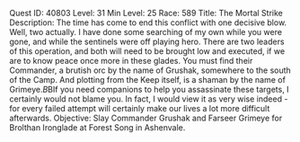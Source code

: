 Quest ID: 40803
Level: 31
Min Level: 25
Race: 589
Title: The Mortal Strike
Description: The time has come to end this conflict with one decisive blow. Well, two actually. I have done some searching of my own while you were gone, and while the sentinels were off playing hero. There are two leaders of this operation, and both will need to be brought low and executed, if we are to know peace once more in these glades. You must find their Commander, a brutish orc by the name of Grushak, somewhere to the south of the Camp. And plotting from the Keep itself, is a shaman by the name of Grimeye.$B$BIf you need companions to help you assassinate these targets, I certainly would not blame you. In fact, I would view it as very wise indeed - for every failed attempt will certainly make our lives a lot more difficult afterwards.
Objective: Slay Commander Grushak and Farseer Grimeye for Brolthan Ironglade at Forest Song in Ashenvale.
